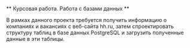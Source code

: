 ** Курсовая работа. Работа с базами данных **

В рамках данного проекта требуется получить информацию о компаниях и 
вакансиях с веб-сайта hh.ru, затем спроектировать структуру таблиц в базе 
данных PostgreSQL и загрузить полученные данные в эти таблицы.